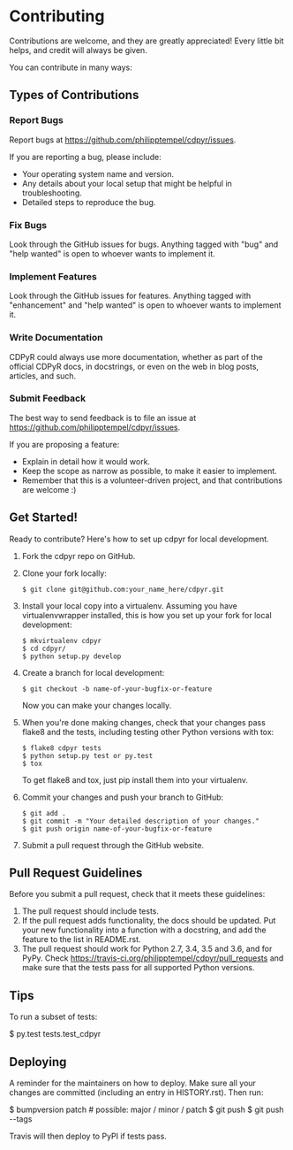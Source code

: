 Contributing
============

Contributions are welcome, and they are greatly appreciated! Every
little bit helps, and credit will always be given.

You can contribute in many ways:

Types of Contributions
----------------------

### Report Bugs

Report bugs at <https://github.com/philipptempel/cdpyr/issues>.

If you are reporting a bug, please include:

-   Your operating system name and version.
-   Any details about your local setup that might be helpful in
    troubleshooting.
-   Detailed steps to reproduce the bug.

### Fix Bugs

Look through the GitHub issues for bugs. Anything tagged with "bug" and
"help wanted" is open to whoever wants to implement it.

### Implement Features

Look through the GitHub issues for features. Anything tagged with
"enhancement" and "help wanted" is open to whoever wants to implement
it.

### Write Documentation

CDPyR could always use more documentation, whether as part of the
official CDPyR docs, in docstrings, or even on the web in blog posts,
articles, and such.

### Submit Feedback

The best way to send feedback is to file an issue at
<https://github.com/philipptempel/cdpyr/issues>.

If you are proposing a feature:

-   Explain in detail how it would work.
-   Keep the scope as narrow as possible, to make it easier to
    implement.
-   Remember that this is a volunteer-driven project, and that
    contributions are welcome :)

Get Started!
------------

Ready to contribute? Here's how to set up cdpyr for local development.

1.  Fork the cdpyr repo on GitHub.
2.  Clone your fork locally:

        $ git clone git@github.com:your_name_here/cdpyr.git

3.  Install your local copy into a virtualenv. Assuming you have
    virtualenvwrapper installed, this is how you set up your fork for
    local development:

        $ mkvirtualenv cdpyr
        $ cd cdpyr/
        $ python setup.py develop

4.  Create a branch for local development:

        $ git checkout -b name-of-your-bugfix-or-feature

    Now you can make your changes locally.

5.  When you're done making changes, check that your changes pass flake8
    and the tests, including testing other Python versions with tox:

        $ flake8 cdpyr tests
        $ python setup.py test or py.test
        $ tox

    To get flake8 and tox, just pip install them into your virtualenv.

6.  Commit your changes and push your branch to GitHub:

        $ git add .
        $ git commit -m "Your detailed description of your changes."
        $ git push origin name-of-your-bugfix-or-feature

7.  Submit a pull request through the GitHub website.

Pull Request Guidelines
-----------------------

Before you submit a pull request, check that it meets these guidelines:

1.  The pull request should include tests.
2.  If the pull request adds functionality, the docs should be updated.
    Put your new functionality into a function with a docstring, and add
    the feature to the list in README.rst.
3.  The pull request should work for Python 2.7, 3.4, 3.5 and 3.6, and
    for PyPy. Check
    <https://travis-ci.org/philipptempel/cdpyr/pull_requests> and make
    sure that the tests pass for all supported Python versions.

Tips
----

To run a subset of tests:

\$ py.test tests.test\_cdpyr

Deploying
---------

A reminder for the maintainers on how to deploy. Make sure all your
changes are committed (including an entry in HISTORY.rst). Then run:

\$ bumpversion patch \# possible: major / minor / patch \$ git push \$
git push --tags

Travis will then deploy to PyPI if tests pass.

